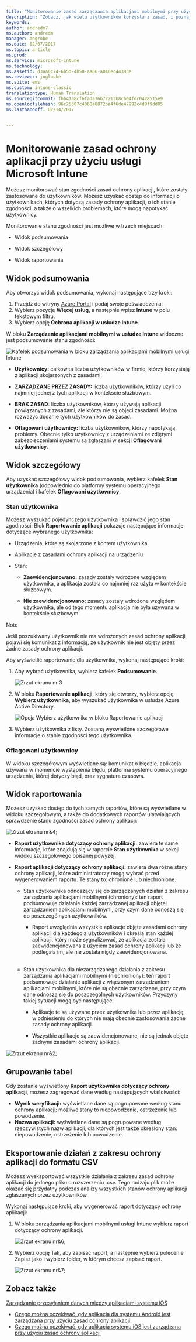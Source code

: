 ```yaml
---
title: "Monitorowanie zasad zarządzania aplikacjami mobilnymi przy użyciu usługi Microsoft Intune | Microsoft Docs"
description: "Zobacz, jak wielu użytkowników korzysta z zasad, i poznaj więcej szczegółów."
keywords: 
author: andredm7
ms.author: andredm
manager: angrobe
ms.date: 02/07/2017
ms.topic: article
ms.prod: 
ms.service: microsoft-intune
ms.technology: 
ms.assetid: d3aa6c74-6b5d-4b50-aa66-a040ec44393e
ms.reviewer: joglocke
ms.suite: ems
ms.custom: intune-classic
translationtype: Human Translation
ms.sourcegitcommit: fbb41a8cf6fada76b72213b8cb04fdc0428515e9
ms.openlocfilehash: 96c25307c4060a8872ba4f6de47992c4d9f9dd85
ms.lasthandoff: 02/14/2017


---
```


# <a name="monitor-app-protection-policies-with-microsoft-intune"></a>Monitorowanie zasad ochrony aplikacji przy użyciu usługi Microsoft Intune
Możesz monitorować stan zgodności zasad ochrony aplikacji, które zostały zastosowane do użytkowników. Możesz uzyskać dostęp do informacji o użytkownikach, których dotyczą zasady ochrony aplikacji, o ich stanie zgodności, a także o wszelkich problemach, które mogą napotykać użytkownicy.

Monitorowanie stanu zgodności jest możliwe w trzech miejscach:

-   Widok podsumowania

-   Widok szczegółowy

-   Widok raportowania

## <a name="summary-view"></a>Widok podsumowania

Aby otworzyć widok podsumowania, wykonaj następujące trzy kroki:

1. Przejdź do witryny [Azure Portal](https://portal.azure.com) i podaj swoje poświadczenia.
2. Wybierz pozycję **Więcej usług**, a następnie wpisz **Intune** w polu tekstowym filtru.
3. Wybierz opcję **Ochrona aplikacji w usłudze Intune**.

W bloku **Zarządzanie aplikacjami mobilnymi w usłudze Intune** widoczne jest podsumowanie stanu zgodności:

![Kafelek podsumowania w bloku zarządzania aplikacjami mobilnymi usługi Intune](../media/mam-azure-portal-user-status-summary.png)

-   **Użytkownicy:** całkowita liczba użytkowników w firmie, którzy korzystają z aplikacji skojarzonych z zasadami.

-   **ZARZĄDZANE PRZEZ ZASADY:** liczba użytkowników, którzy użyli co najmniej jednej z tych aplikacji w kontekście służbowym.

-   **BRAK ZASAD:** liczba użytkowników, którzy używają aplikacji powiązanych z zasadami, ale którzy nie są objęci zasadami. Można rozważyć dodanie tych użytkowników do zasad.

- **Oflagowani użytkownicy:** liczba użytkowników, którzy napotykają problemy. Obecnie tylko użytkownicy z urządzeniami ze zdjętymi zabezpieczeniami systemu są zgłaszani w sekcji **Oflagowani użytkownicy**.


## <a name="detailed-view"></a>Widok szczegółowy
Aby uzyskać szczegółowy widok podsumowania, wybierz kafelek **Stan użytkownika** (odpowiednio do platformy systemu operacyjnego urządzenia) i kafelek **Oflagowani użytkownicy**.

### <a name="user-status"></a>Stan użytkownika
Możesz wyszukać pojedynczego użytkownika i sprawdzić jego stan zgodności. Blok **Raportowanie aplikacji** pokazuje następujące informacje dotyczące wybranego użytkownika:
- Urządzenia, które są skojarzone z kontem użytkownika

- Aplikacje z zasadami ochrony aplikacji na urządzeniu

- Stan:

  - **Zaewidencjonowano:** zasady zostały wdrożone względem użytkownika, a aplikacja została co najmniej raz użyta w kontekście służbowym.

  - **Nie zaewidencjonowano:** zasady zostały wdrożone względem użytkownika, ale od tego momentu aplikacja nie była używana w kontekście służbowym.

>[!NOTE]
> Jeśli poszukiwany użytkownik nie ma wdrożonych zasad ochrony aplikacji, pojawi się komunikat z informacją, że użytkownik nie jest objęty przez żadne zasady ochrony aplikacji.

Aby wyświetlić raportowanie dla użytkownika, wykonaj następujące kroki:

1.  Aby wybrać użytkownika, wybierz kafelek **Podsumowanie**.

    ![Zrzut ekranu nr 3](../media/MAM-reporting-6.png)

2. W bloku **Raportowanie aplikacji**, który się otworzy, wybierz opcję **Wybierz użytkownika**, aby wyszukać użytkownika w usłudze Azure Active Directory.

    ![Opcja Wybierz użytkownika w bloku Raportowanie aplikacji](../media/MAM-reporting-2.png)

3. Wybierz użytkownika z listy. Zostaną wyświetlone szczegółowe informacje o stanie zgodności tego użytkownika.

### <a name="flagged-users"></a>Oflagowani użytkownicy
W widoku szczegółowym wyświetlane są: komunikat o błędzie, aplikacja używana w momencie wystąpienia błędu, platforma systemu operacyjnego urządzenia, której dotyczy błąd, oraz sygnatura czasowa.

## <a name="reporting-view"></a>Widok raportowania

Możesz uzyskać dostęp do tych samych raportów, które są wyświetlane w widoku szczegółowym, a także do dodatkowych raportów ułatwiających sprawdzenie stanu zgodności zasad ochrony aplikacji:

![Zrzut ekranu nr&4;](../media/MAM-reporting-7.png)

-   **Raport użytkownika dotyczący ochrony aplikacji:** zawiera te same informacje, które znajdują się w raporcie **Stan użytkownika** w sekcji widoku szczegółowego opisanej powyżej.

-   **Raport aplikacji dotyczący ochrony aplikacji:** zawiera dwa różne stany ochrony aplikacji, które administratorzy mogą wybrać przed wygenerowaniem raportu. Te stany to: chronione lub niechronione.

    -   Stan użytkownika odnoszący się do zarządzanych działań z zakresu zarządzania aplikacjami mobilnymi (chroniony): ten raport podsumowuje działanie każdej zarządzanej aplikacji objętej zarządzaniem aplikacjami mobilnymi, przy czym dane odnoszą się do poszczególnych użytkowników.

        -   Raport uwzględnia wszystkie aplikacje objęte zasadami ochrony aplikacji dla każdego z użytkowników i określa stan każdej aplikacji, który może sygnalizować, że aplikacja została zaewidencjonowana z użyciem zasad ochrony aplikacji lub że podlegała im, ale nie została nigdy zaewidencjonowana.
<br></br>
    -   Stan użytkownika dla niezarządzanego działania z zakresu zarządzania aplikacjami mobilnymi (niechroniony): ten raport podsumowuje działanie aplikacji z włączonym zarządzaniem aplikacjami mobilnymi, które nie są obecnie zarządzane, przy czym dane odnoszą się do poszczególnych użytkowników. Przyczyny takiej sytuacji mogą być następujące:

        -   Aplikacje te są używane przez użytkownika lub przez aplikację, w odniesieniu do których nie mają obecnie zastosowania żadne zasady ochrony aplikacji.

        -   Wszystkie aplikacje są zaewidencjonowane, nie są jednak objęte żadnymi zasadami ochrony aplikacji.

![Zrzut ekranu nr&2;](../media/MAM-reporting-4.png)

## <a name="table-grouping"></a>Grupowanie tabel

Gdy zostanie wyświetlony **Raport użytkownika dotyczący ochrony aplikacji**, możesz zagregować dane według następujących właściwości:

- **Wynik weryfikacji:** wyświetlane dane są pogrupowane według stanu ochrony aplikacji; możliwe stany to niepowodzenie, ostrzeżenie lub powodzenie.
- **Nazwa aplikacji:** wyświetlane dane są pogrupowane według rzeczywistych nazw aplikacji, dla których jest także określony stan: niepowodzenie, ostrzeżenie lub powodzenie.

## <a name="export-app-protection-activities-to-csv"></a>Eksportowanie działań z zakresu ochrony aplikacji do formatu CSV

Możesz wyeksportować wszystkie działania z zakresu zasad ochrony aplikacji do jednego pliku o rozszerzeniu .csv. Tego rodzaju plik może okazać się przydatny podczas analizy wszystkich stanów ochrony aplikacji zgłaszanych przez użytkowników.

Wykonaj następujące kroki, aby wygenerować raport dotyczący ochrony aplikacji:

1. W bloku zarządzania aplikacjami mobilnymi usługi Intune wybierz raport dotyczący ochrony aplikacji.

    ![Zrzut ekranu nr&6;](../media/app-protection-report-csv-2.png)

2. Wybierz opcję Tak, aby zapisać raport, a następnie wybierz polecenie Zapisz jako i wybierz folder, w którym chcesz zapisać raport.

    ![Zrzut ekranu nr&7;](../media/app-protection-report-csv-1.png)

## <a name="see-also"></a>Zobacz także
[Zarządzanie przesyłaniem danych między aplikacjami systemu iOS](manage-data-transfer-between-ios-apps-with-microsoft-intune.md)

* [Czego można oczekiwać, gdy aplikacja dla systemu Android jest zarządzana przy użyciu zasad ochrony aplikacji](user-experience-for-mam-enabled-android-apps-with-microsoft-intune.md)
* [Czego można oczekiwać, gdy aplikacja systemu iOS jest zarządzana przy użyciu zasad ochrony aplikacji](user-experience-for-mam-enabled-ios-apps-with-microsoft-intune.md)

